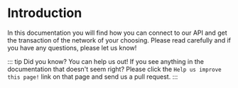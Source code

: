 # Introduction

In this documentation you will find how you can connect to our API and get the transaction of the network of your choosing. Please read carefully and if you have any questions, please let us know!

::: tip Did you know?
You can help us out! If you see anything in the documentation that doesn't seem right? Please click the `Help us improve this page!` link on that page and send us a pull request.
:::

<EditOnGithub edit_url="introduction.md"/>
